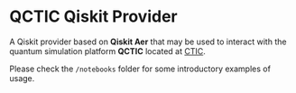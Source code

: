 # QCTIC Qiskit Provider

A Qiskit provider based on **Qiskit Aer** that may be used to interact with the quantum simulation platform **QCTIC** located at [CTIC](https://fundacionctic.org/).

Please check the `/notebooks` folder for some introductory examples of usage.
